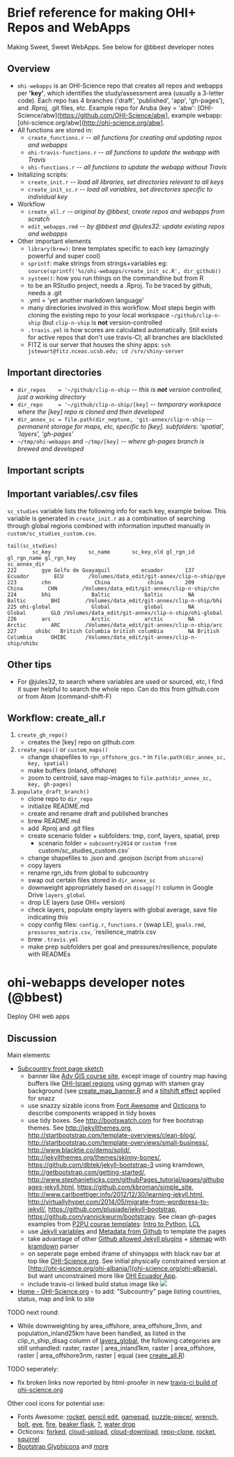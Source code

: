 # Brief reference for making OHI+ Repos and WebApps
Making Sweet, Sweet WebApps. 
See below for @bbest developer notes

## Overview

- `ohi-webapps` is an OHI-Science repo that creates all repos and webapps per **'key'**, which identifies the study/assessment area (usually a 3-letter code). Each repo has 4 branches ('draft', 'published', 'app', 'gh-pages'), and .Rproj, .git files, etc. Example repo for Aruba (key = 'abw': [OHI-Science/abw](https://github.com/OHI-Science/abw], example webapp: [ohi-science.org/abw](http://ohi-science.org/abw].
- All functions are stored in:
    + `create_functions.r` -- *all functions for creating and updating repos and webapps*
    + `ohi-travis-functions.r` -- *all functions to update the webapp with Travis*
    + `ohi-functions.r` -- *all functions to update the webapp without Travis*
- Initalizing scripts: 
    + `create_init.r` -- *load all libraries, set directories relevant to all keys* 
    + `create_init_sc.r` -- *load all variables, set directories specific to individual key*  
- Workflow
    + `create_all.r` -- *original by @bbest, create repos and webapps from scratch*
    + `edit_webapps.rmd` -- *by @bbest and @jules32: update existing repos and webapps*
- Other important elements
    + `library(brew)`: brew templates specific to each key (amazingly powerful and super cool)
    + `sprintf`: make strings from strings+variables eg: `source(sprintf('%s/ohi-webapps/create_init_sc.R', dir_github))`
    + `system()`: how you run things on the commandline but from R
    + to be an RStudio project, needs a .Rproj. To be traced by github, needs a .git
    + .yml = 'yet another markdown language'
    + many directories involved in this workflow. Most steps begin with cloning the existing repo to your local workspace `~/github/clip-n-ship` (but `clip-n-ship` is **not** version-controlled
    + `.travis.yml` is how scores are calculated automatically. Still exists for active repos that don't use travis-CI; all branches are blacklisted
    + FITZ is our server that houses the shiny apps: `ssh jstewart@fitz.nceas.ucsb.edu; cd /srv/shiny-server`

## Important directories

- `dir_repos    = '~/github/clip-n-ship` -- *this is **not** version controlled, just a working directory*
- `dir_repo     = '~/github/clip-n-ship/[key]` -- *temporary workspace where the [key] repo is cloned and then developed*
- `dir_annex_sc = file.path(dir_neptune, 'git-annex/clip-n-ship` -- *permanent storage for maps, etc, specific to [key]. subfolders: 'spatial', 'layers', 'gh-pages'*
- `~/tmp/ohi-webapps` and `~/tmp/[key]` -- *where gh-pages branch is brewed and developed*

## Important scripts

## Important variables/.csv files

`sc_studies` variable lists the following info for each key, example below. This variable is generated in `create_init.r` as a combination of searching through global regions combined with information inputted manually in `custom/sc_studies_custom.csv`.


```{r}
tail(sc_studies)
        sc_key            sc_name       sc_key_old gl_rgn_id      gl_rgn_name gl_rgn_key                                        sc_annex_dir
222        gye Golfo de Guayaquil          ecuador       137          Ecuador        ECU        /Volumes/data_edit/git-annex/clip-n-ship/gye
223        chn              China            china       209            China        CHN        /Volumes/data_edit/git-annex/clip-n-ship/chn
224        bhi             Baltic           baltic        NA           Baltic        BHI        /Volumes/data_edit/git-annex/clip-n-ship/bhi
225 ohi-global             Global           global        NA           Global        GLO /Volumes/data_edit/git-annex/clip-n-ship/ohi-global
226        arc             Arctic           arctic        NA           Arctic        ARC        /Volumes/data_edit/git-annex/clip-n-ship/arc
227      ohibc   British Columbia british columbia        NA British Columbia      OHIBC      /Volumes/data_edit/git-annex/clip-n-ship/ohibc
```


## Other tips
+ For @jules32, to search where variables are used or sourced, etc, I find it super helpful to search the whole repo. Can do this from github.com or from Atom (command-shift-F)


## Workflow: create_all.r 

1. `create_gh_repo()`
    + creates the [key] repo on github.com
2. `create_maps()` or `custom_maps()`
    + change shapefiles to `rgn_offshore_gcs.*` in `file.path(dir_annex_sc, key, spatial)`
    + make buffers (inland, offshore)
    + zoom to centroid, save map-images to `file.path(dir_annex_sc, key, gh-pages)`
3. `populate_draft_branch()`
    + clone repo to `dir_repo`
    + initialize README.md
    + create and rename draft and published branches
    + brew README.md
    + add .Rproj and .git files
    + create scenario folder + subfolders: tmp, conf, layers, spatial, prep
        + scenario folder = `subcountry2014` or `custom from `custom/sc_studies_custom.csv`
    + change shapefiles to .json and .geojson (script from `ohicore`)    
    + copy layers
    + rename rgn_ids from global to subcountry
    + swap out certain files stored in `dir_annex_sc`
    + downweight appropriately based on `disagg(?)` column in Google Drive `layers_global`
    + drop LE layers (use OHI+ version)
    + check layers, populate empty layers with global average, save file indicating this
    + copy config files: `config.r`, `functions.r` (swap LE), `goals.rmd`, `pressures_matrix.csv`,  `resilience_matrix.csv
    + brew `.travis.yml`
    + make prep subfolders per goal and pressures/resilience, populate with READMEs


# ohi-webapps developer notes (@bbest)


Deploy OHI web apps

## Discussion

Main elements:
- [Subcountry front page sketch](https://github.com/OHI-Science/ohi-webapps/blob/master/tmp/gh-pages_sketch.png)
    - banner like [Adv GIS course site](http://ucsb-bren.github.io/esm296-4f/), except image of country map having buffers like [OHI-Israel regions](https://github.com/OHI-Science/ohi-israel#regions) using ggmap with stamen gray background (see [create_map_banner.R](https://github.com/OHI-Science/ohi-webapps/blob/master/create_map_banner.R) and a [tiltshift effect](http://www.fmwconcepts.com/imagemagick/tiltshift/index.php) applied for snazz
    - use snazzy sizable icons from [Font Awesome](http://fortawesome.github.io/Font-Awesome/) and [Octicons](https://octicons.github.com/) to describe components wrapped in tidy boxes
    - use tidy boxes. See http://bootswatch.com for free bootstrap themes. See http://jekyllthemes.org, http://startbootstrap.com/template-overviews/clean-blog/, http://startbootstrap.com/template-overviews/small-business/, http://www.blacktie.co/demo/solid/, http://jekyllthemes.org/themes/skinny-bones/, https://github.com/dbtek/jekyll-bootstrap-3 using kramdown, http://getbootstrap.com/getting-started/, http://www.stephaniehicks.com/githubPages_tutorial/pages/githubpages-jekyll.html, https://github.com/kbroman/simple_site, http://www.carlboettiger.info/2012/12/30/learning-jekyll.html, http://virtuallyhyper.com/2014/05/migrate-from-wordpress-to-jekyll/, https://github.com/plusjade/jekyll-bootstrap, https://github.com/yannickwurm/bootstrapy. See clean gh-pages examples from [P2PU course templates](http://howto.p2pu.org/modules/start/your-own-course/): [Intro to Python](http://mechanicalmooc.org/), [LCL](http://learn.media.mit.edu/lcl/)
    - use [Jekyll variables](http://jekyllrb.com/docs/github-pages/) and [Metadata from Github](https://help.github.com/articles/repository-metadata-on-github-pages/) to template the pages
    - take advantage of other [Github allowed Jekyll plugins](https://help.github.com/articles/using-jekyll-plugins-with-github-pages/) + [sitemap](https://help.github.com/articles/sitemaps-for-github-pages/) with [kramdown](https://help.github.com/articles/migrating-your-pages-site-from-maruku/) parser
    - on seperate page embed iframe of shinyapps with black nav bar at top like [OHI-Science.org](OHI-Science.org). See initial physically constrained version at [http://ohi-science.org/ohi-albania/](ohi-science.org/ohi-albania), but want unconstrained more like [OHI Ecuador App](https://ohi-science.shinyapps.io/ecuador/).
    - include travis-ci linked build status image like [![](https://travis-ci.org/OHI-Science/ohi-ecuador.svg?branch=master)](https://travis-ci.org/OHI-Science/ohi-ecuador)
- [Home - OHI-Science.org](http://ohi-science.org/) - to add: "Subcountry" page listing countries, status, map and link to site

TODO next round:

- While downweighting by area_offshore, area_offshore_3nm, and population_inland25km have been handled, as listed in the clip_n_ship_disag column of [layers_global](https://docs.google.com/a/nceas.ucsb.edu/spreadsheet/ccc?key=0At9FvPajGTwJdEJBeXlFU2ladkR6RHNvbldKQjhiRlE&usp=drive_web&pli=1#gid=0), the following categories are still unhandled: raster, raster | area_inland1km, raster | area_offshore, raster | area_offshore3nm, raster | equal (see [create_all.R]( https://github.com/OHI-Science/ohi-webapps/blob/612f31da32ae66165a27f5f3132fb05b268fd027/create_all.R#L370))

TODO seperately:

- fix broken links now reported by html-proofer in new [travis-ci build of ohi-science.org](https://travis-ci.org/OHI-Science/ohi-science.github.io)


Other cool icons for potential use:

- Fonts Awesome: [rocket](http://fortawesome.github.io/Font-Awesome/icon/rocket/), [pencil edit](http://fortawesome.github.io/Font-Awesome/icon/pencil-square-o/), [gamepad](http://fortawesome.github.io/Font-Awesome/icon/gamepad/), [puzzle-piece/](http://fortawesome.github.io/Font-Awesome/icon/puzzle-piece/), [wrench](http://fortawesome.github.io/Font-Awesome/icon/wrench/), [bolt](http://fortawesome.github.io/Font-Awesome/icon/bolt/), [eye](http://fortawesome.github.io/Font-Awesome/icon/eye/), [fire](http://fortawesome.github.io/Font-Awesome/icon/fire/), [beaker flask](http://fortawesome.github.io/Font-Awesome/icon/flask/), [?](http://fortawesome.github.io/Font-Awesome/icon/question/), [water drop](http://fortawesome.github.io/Font-Awesome/icon/tint/) 
- Octicons: [forked](https://octicons.github.com/icon/repo-forked/), [cloud-upload](https://octicons.github.com/icon/cloud-upload/), [cloud-download](https://octicons.github.com/icon/cloud-download/), [repo-clone](https://octicons.github.com/icon/repo-clone/), [rocket](https://octicons.github.com/icon/rocket/), [squirrel](https://octicons.github.com/icon/squirrel/)
- [Bootstrap Glyphicons](http://glyphicons.bootstrapcheatsheets.com/) and [more](http://marcoceppi.github.io/bootstrap-glyphicons/)
